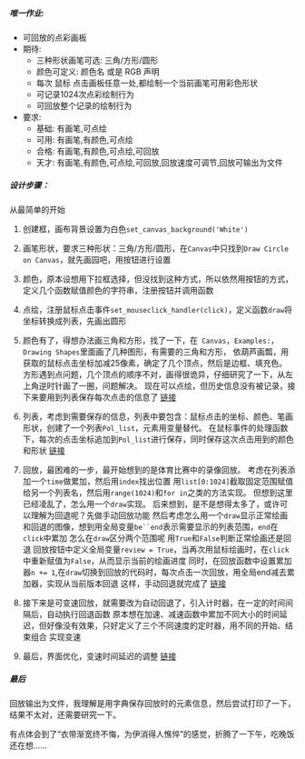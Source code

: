 ##### 唯一作业:

- 可回放的点彩画板
- 期待:
    + 三种形状画笔可选: 三角/方形/圆形
    + 颜色可定义: 颜色名 或是 RGB 声明
    + 每次 鼠标 点击画板任意一处,都绘制一个当前画笔可用彩色形状
    + 可记录1024次点彩绘制行为
    + 可回放整个记录的绘制行为
- 要求:
    + 基础: 有画笔,可点绘
    + 可用: 有画笔,有颜色,可点绘
    + 合格: 有画笔,有颜色,可点绘,可回放
    + 天才: 有画笔,有颜色,可点绘,可回放,回放速度可调节,回放可输出为文件



##### 设计步骤：
从最简单的开始
1. 创建框，画布背景设置为白色`set_canvas_background('White')`
2. 画笔形状，要求三种形状：三角/方形/圆形，在`Canvas`中只找到`Draw Circle on Canvas`，就先画园吧，用按钮进行设置
3. 颜色，原本设想用下拉框选择，但没找到这种方式，所以依然用按钮的方式，定义几个函数赋值颜色的字符串，注册按钮并调用函数
4. 点绘，注册鼠标点击事件`set_mouseclick_handler(click)`，定义函数`draw`将坐标转换成列表，先画出圆形
5. 颜色有了，得想办法画三角和方形，找了一下，在` Canvas`，`Examples:`，`Drawing Shapes`里面画了几种图形，有需要的三角和方形，
   依葫芦画瓢，用获取的鼠标点击坐标加减25像素，确定了几个顶点，然后是边框、填充色。
   方形遇到点问题，几个顶点的顺序不对，画得很诡异，仔细研究了一下，从左上角逆时针画了一圈，问题解决。
现在可以点绘，但历史信息没有被记录，接下来要用到列表保存每次点击的信息了
[链接](http://www.codeskulptor.org/#user39_OfxcScRKeX_10.py)

6. 列表，考虑到需要保存的信息，列表中要包含：鼠标点击的坐标、颜色、笔画形状，创建了一个列表`Pol_list`，元素用变量替代。
   在鼠标事件的处理函数下，每次的点击坐标追加到`Pol_list`进行保存，同时保存这次点击用到的颜色和形状
[链接](http://www.codeskulptor.org/#user39_OfxcScRKeX_13.py)

7. 回放，最困难的一步，最开始想到的是体育比赛中的录像回放。
   考虑在列表添加一个`time`做累加，然后用`index`找出位置
   用`list[0:1024]`截取固定范围赋值给另一个列表名，然后用`range(1024)`和`for in`之类的方法实现。
   但想到这里已经凌乱了，怎么用一个`draw`实现。
   后来想到，是不是想得太多了，或许可以理解为回退呢？先做手动回放功能
   然后考虑怎么用一个`draw`显示正常绘画和回退的图像，想到用全局变量`be``end`表示需要显示的列表范围，`end`在`click`中累加
   怎么在`draw`区分两个范围呢
   用`True`和`False`判断正常绘画还是回退
   回放按钮中定义全局变量`review = True`，当再次用鼠标绘画时，在`click`中重新赋值为`False`，从而显示当前的绘画进度
   同时，在回放函数中设置累加器`n += 1`,在`draw`切换到回放的代码时，每次点击一次回放，用全局end减去累加器，实现从当前版本回退
   这样，手动回退就完成了
[链接](http://www.codeskulptor.org/#user39_OfxcScRKeX_15.py)

8. 接下来是可变速回放，就需要改为自动回退了，引入计时器，在一定的时间间隔后，自动执行回退函数
   原本想在加速、减速函数中累加不同大小的时间延迟，但好像没有效果，只好定义了三个不同速度的定时器，用不同的开始、结束组合
   实现变速
9. 最后，界面优化，变速时间延迟的调整
[链接](http://www.codeskulptor.org/#user39_JvJKzy99qpcChyq.py)

##### 最后
回放输出为文件，我理解是用字典保存回放时的元素信息，然后尝试打印了一下，结果不太对，还需要研究一下。

有点体会到了“衣带渐宽终不悔，为伊消得人憔悴”的感觉，折腾了一下午，吃晚饭还在想……
